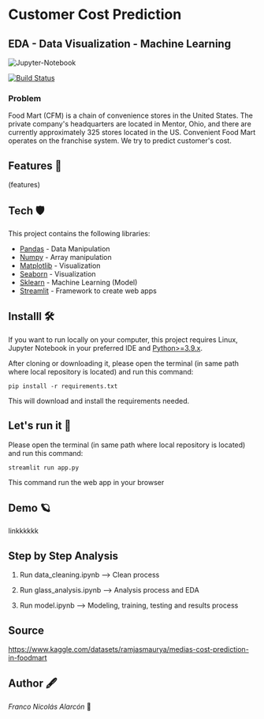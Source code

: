# Customer Cost Prediction
## EDA - Data Visualization - Machine Learning

![Jupyter-Notebook](https://jupyter.org/assets/logos/rectanglelogo-greytext-orangebody-greymoons.svg)

[![Build Status](https://travis-ci.org/joemccann/dillinger.svg?branch=master)](https://travis-ci.org/joemccann/dillinger)

### Problem
Food Mart (CFM) is a chain of convenience stores in the United States. The private company's headquarters are located in Mentor, Ohio, and there are currently approximately 325 stores located in the US. Convenient Food Mart operates on the franchise system.
We try to predict customer's cost.

## Features 👀

(features)

## Tech 🛡

This project contains the following libraries:
- [Pandas](https://pandas.pydata.org/) - Data Manipulation
- [Numpy](https://numpy.org/) - Array manipulation
- [Matplotlib](https://matplotlib.org/stable/index.html) - Visualization
- [Seaborn](https://seaborn.pydata.org/index.html) - Visualization
- [Sklearn](https://scikit-learn.org/stable/) - Machine Learning (Model) 
- [Streamlit](https://streamlit.io/) - Framework to create web apps 

## Installl 🛠

If you want to run locally on your computer, this project requires Linux, Jupyter Notebook in your preferred IDE and [Python>=3.9.x](https://www.python.org/).

After cloning or downloading it, please open the terminal (in same path where local repository is located) and run this command:  

```
pip install -r requirements.txt
```
This will download and install the requirements needed.
## Let's run it 🦉
Please open the terminal (in same path where local repository is located) and run this command:  

```
streamlit run app.py
```
This command run the web app in your browser
## Demo 🪐

linkkkkkk

## Step by Step Analysis

1. Run data_cleaning.ipynb --> Clean process

2. Run glass_analysis.ipynb --> Analysis process and EDA

3. Run model.ipynb --> Modeling, training, testing and results process
## Source

https://www.kaggle.com/datasets/ramjasmaurya/medias-cost-prediction-in-foodmart

## Author 🖋
*Franco Nicolás Alarcón* 🤟